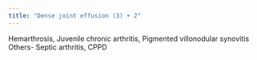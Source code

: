 ```yaml
---
title: "Dense joint effusion (3) + 2"
---
```

Hemarthrosis, Juvenile chronic arthritis, Pigmented villonodular synovitis Others- Septic arthritis, CPPD

